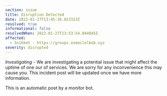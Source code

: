 ```yaml
---
section: issue
title: Disruption Detected
date: 2022-01-27T13:45:36.023313Z
resolved: true
informational: false
resolvedWhen: 2022-01-27T13:53:54.044845Z
affected:
  - Snikket - https://groups.esmailelbob.xyz
severity: disrupted
---
```

*Investigating* - We are investigating a potential issue that might affect the uptime of one our of services. We are sorry for any inconvenience this may cause you. This incident post will be updated once we have more information.

This is an automatic post by a monitor bot.
        